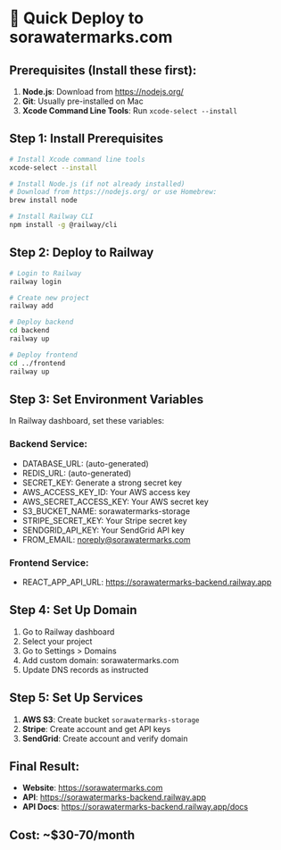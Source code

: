 # 🚀 Quick Deploy to sorawatermarks.com

## Prerequisites (Install these first):
1. **Node.js**: Download from https://nodejs.org/
2. **Git**: Usually pre-installed on Mac
3. **Xcode Command Line Tools**: Run `xcode-select --install`

## Step 1: Install Prerequisites
```bash
# Install Xcode command line tools
xcode-select --install

# Install Node.js (if not already installed)
# Download from https://nodejs.org/ or use Homebrew:
brew install node

# Install Railway CLI
npm install -g @railway/cli
```

## Step 2: Deploy to Railway
```bash
# Login to Railway
railway login

# Create new project
railway add

# Deploy backend
cd backend
railway up

# Deploy frontend  
cd ../frontend
railway up
```

## Step 3: Set Environment Variables
In Railway dashboard, set these variables:

### Backend Service:
- DATABASE_URL: (auto-generated)
- REDIS_URL: (auto-generated)
- SECRET_KEY: Generate a strong secret key
- AWS_ACCESS_KEY_ID: Your AWS access key
- AWS_SECRET_ACCESS_KEY: Your AWS secret key
- S3_BUCKET_NAME: sorawatermarks-storage
- STRIPE_SECRET_KEY: Your Stripe secret key
- SENDGRID_API_KEY: Your SendGrid API key
- FROM_EMAIL: noreply@sorawatermarks.com

### Frontend Service:
- REACT_APP_API_URL: https://sorawatermarks-backend.railway.app

## Step 4: Set Up Domain
1. Go to Railway dashboard
2. Select your project
3. Go to Settings > Domains
4. Add custom domain: sorawatermarks.com
5. Update DNS records as instructed

## Step 5: Set Up Services
1. **AWS S3**: Create bucket `sorawatermarks-storage`
2. **Stripe**: Create account and get API keys
3. **SendGrid**: Create account and verify domain

## Final Result:
- **Website**: https://sorawatermarks.com
- **API**: https://sorawatermarks-backend.railway.app
- **API Docs**: https://sorawatermarks-backend.railway.app/docs

## Cost: ~$30-70/month

